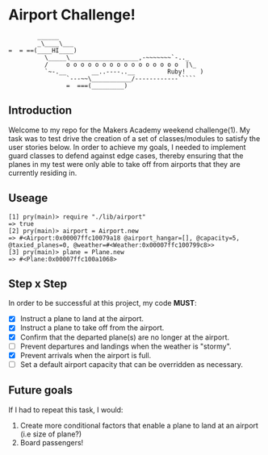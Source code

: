 # Airport Challenge!

```
        ______
        _\____\___
=  = ==(____HI____)
          \_____\___________________,-~~~~~~~`-.._
          /     o o o o o o o o o o o o o o o o  |\_
          `~-.__       __..----..__         Ruby!    )
                `---~~\___________/------------`````
                =  ===(_________)

```
## Introduction

Welcome to my repo for the Makers Academy weekend challenge(1). My task was to test drive the creation of a set of classes/modules to satisfy the user stories below. In order to achieve my goals, I needed to implement guard classes to defend against edge cases, thereby ensuring that the planes in my test were only able to take off from airports that they are currently residing in.

## Useage

```
[1] pry(main)> require "./lib/airport"
=> true
[2] pry(main)> airport = Airport.new
=> #<Airport:0x00007ffc10079a18 @airport_hangar=[], @capacity=5, @taxied_planes=0, @weather=#<Weather:0x00007ffc100799c8>>
[3] pry(main)> plane = Plane.new
=> #<Plane:0x00007ffc100a1068>
```

## Step x Step

In order to be successful at this project, my code **MUST**:
- [x] Instruct a plane to land at the airport.
- [x] Instruct a plane to take off from the airport.
- [x] Confirm that the departed plane(s) are no longer at the airport.
- [ ]  Prevent departures and landings when the weather is "stormy".
- [x]  Prevent arrivals when the airport is full.
- [ ]  Set a default airport capacity that can be overridden as necessary.

## Future goals ##

If I had to repeat this task, I would:
1. Create more conditional factors that enable a plane to land at an airport (i.e size of plane?)
2. Board passengers!
